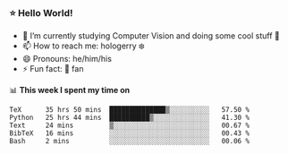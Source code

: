 ### ⭐️ Hello World!

<!--
**hologerry/hologerry** is a ✨ _special_ ✨ repository because its `README.md` (this file) appears on your GitHub profile.

Here are some ideas to get you started:

- 🔭 I’m currently working and studying on Computer Vision
- 🌱 I’m currently learning at Peking University
- 💬 Ask me about 
- 📫 How to reach me: E-mail
- 😄 Pronouns: he/his
- ⚡ Fun fact: Music is the Power
-->


- 🔭 I’m currently studying Computer Vision and doing some cool stuff 🤖
- 📫 How to reach me: hologerry :snowflake:
- 😄 Pronouns: he/him/his
- ⚡ Fun fact: 🍎 fan


📊 **This week I spent my time on**

<!--START_SECTION:waka-->
```text
TeX      35 hrs 50 mins  ██████████████▒░░░░░░░░░░   57.50 % 
Python   25 hrs 44 mins  ██████████▒░░░░░░░░░░░░░░   41.30 % 
Text     24 mins         ▒░░░░░░░░░░░░░░░░░░░░░░░░   00.67 % 
BibTeX   16 mins         ░░░░░░░░░░░░░░░░░░░░░░░░░   00.43 % 
Bash     2 mins          ░░░░░░░░░░░░░░░░░░░░░░░░░   00.06 % 
```
<!--END_SECTION:waka-->

